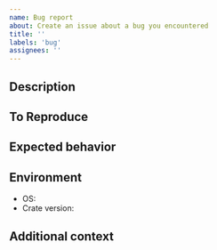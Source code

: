 ```yaml
---
name: Bug report
about: Create an issue about a bug you encountered
title: ''
labels: 'bug'
assignees: ''
---
```


<!--
Hi there, sorry `anytype-notify` is not working as expected.
Please fill this bug report conscientiously.
A detailed and complete issue is more likely to be processed quickly.
-->

## Description
<!--
A clear and concise description of what the bug is.
-->

## To Reproduce
<!--
Write down what you need to reproduce the issue.
-->

## Expected behavior
<!--
A clear and concise description of what you expected to happen.
-->

## Environment
<!--
Add a description of the systems where you are observing the issue. For example:
- OS: Arch Linux
- Crate version: 0.1.0
-->

- OS:
- Crate version:

## Additional context
<!--
Add any other context about the problem here.
If you already looked into the issue, include all the leads you have explored.
-->
